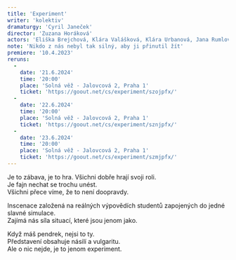 ```yaml
---
title: 'Experiment'
writer: 'kolektiv'
dramaturgy: 'Cyril Janeček'
director: 'Zuzana Horáková'
actors: 'Eliška Brejchová, Klára Valášková, Klára Urbanová, Jana Rumlová, Adéla Fejková, Adéla Hromasová, Karolína Hartmanová, Sára Pospíšilová a Michal Hauf'
note: 'Nikdo z nás nebyl tak silný, aby ji přinutil žít'
premiere: '10.4.2023'
reruns:
  -  
    date: '21.6.2024'
    time: '20:00'
    place: 'Solná věž - Jalovcová 2, Praha 1'
    ticket: 'https://goout.net/cs/experiment/szojpfx/'
  -  
    date: '22.6.2024'
    time: '20:00'
    place: 'Solná věž - Jalovcová 2, Praha 1'
    ticket: 'https://goout.net/cs/experiment/sznjpfx/'
  -
    date: '23.6.2024'
    time: '20:00'
    place: 'Solná věž - Jalovcová 2, Praha 1'
    ticket: 'https://goout.net/cs/experiment/szmjpfx/'
---
```

Je to zábava, je to hra. Všichni dobře hrají svoji roli.  
Je fajn nechat se trochu unést.  
Všichni přece víme, že to není doopravdy.  

Inscenace založená na reálných výpovědích studentů zapojených do jedné slavné simulace.  
Zajímá nás síla situací, které jsou jenom jako.  

Když máš pendrek, nejsi to ty.  
Představení obsahuje násilí a vulgaritu.  
Ale o nic nejde, je to jenom experiment.  

